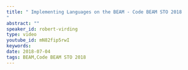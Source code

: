 ```yaml
---
title: " Implementing Languages on the BEAM - Code BEAM STO 2018
"
abstract: ""
speaker_id: robert-virding
type: video
youtube_id: mN82fip5rwI
keywords: 
date: 2018-07-04
tags: BEAM,Code BEAM STO 2018
---
```


